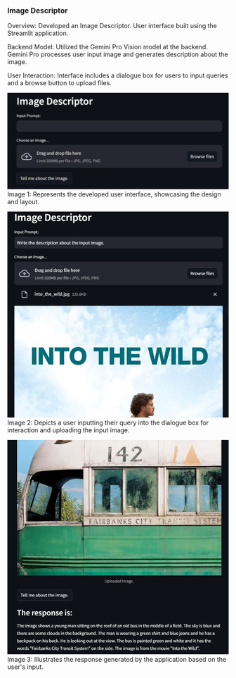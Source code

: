 ### Image Descriptor

Overview:
Developed an Image Descriptor.
User interface built using the Streamlit application.

Backend Model:
Utilized the Gemini Pro Vision model at the backend.
Gemini Pro processes user input image and generates description about the image.

User Interaction:
Interface includes a dialogue box for users to input queries and a browse button to upload files.

![User Interface](user_interface.PNG)
Image 1: Represents the developed user interface, showcasing the design and layout.

![Input Prompt](input.PNG)
Image 2: Depicts a user inputting their query into the dialogue box for interaction and uploading the input image.

![Response](response.PNG)
Image 3: Illustrates the response generated by the application based on the user's input.
